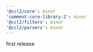 ```yaml
---
'@ccl2/core': minor
'comment-core-library-2': minor
'@ccl2/filters': minor
'@ccl2/parsers': minor
---
```


first release
